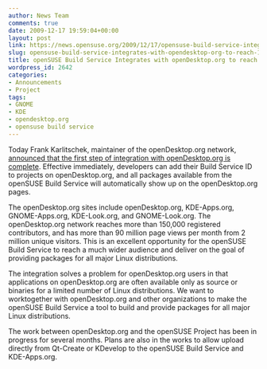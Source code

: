 ```yaml
---
author: News Team
comments: true
date: 2009-12-17 19:59:04+00:00
layout: post
link: https://news.opensuse.org/2009/12/17/opensuse-build-service-integrates-with-opendesktop-org-to-reach-150000-contributors/
slug: opensuse-build-service-integrates-with-opendesktop-org-to-reach-150000-contributors
title: openSUSE Build Service Integrates with openDesktop.org to reach 150,000 contributors
wordpress_id: 2642
categories:
- Announcements
- Project
tags:
- GNOME
- KDE
- opendesktop.org
- opensuse build service
---
```


Today Frank Karlitschek, maintainer of the openDesktop.org network, [announced that the first step of integration with openDesktop.org is complete](http://blog.karlitschek.de/2009/12/opensuse-buildservice-integration.html). Effective immediately, developers can add their Build Service ID to projects on openDesktop.org, and all packages available from the openSUSE Build Service will automatically show up on the openDesktop.org pages.

The openDesktop.org sites include openDesktop.org, KDE-Apps.org, GNOME-Apps.org, KDE-Look.org, and GNOME-Look.org. The openDesktop.org network reaches more than 150,000 registered contributors, and has more than 90 million page views per month from 2 million unique visitors. This is an excellent opportunity for the openSUSE Build Service to reach a much wider audience and deliver on the goal of providing packages for all major Linux distributions.

The integration solves a problem for openDesktop.org users in that applications on openDesktop.org are often available only as source or binaries for a limited number of Linux distributions. We want to worktogether with openDesktop.org and other organizations to make the openSUSE Build Service a tool to build and provide packages for all major Linux distributions.

The work between openDesktop.org and the openSUSE Project has been in progress for several months. Plans are also in the works to allow upload directly from Qt-Create or KDevelop to the openSUSE Build Service and KDE-Apps.org.
